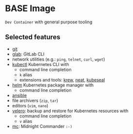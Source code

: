 # BASE Image

`Dev Container` with general purpose tooling

## Selected features

* [git](https://git-scm.com/)
* [glab](https://github.com/gl-cli/glab): GitLab CLI
* network utilities (e.g.: `ping`, `telnet`, `curl`, `wget`)
* [kubectl](https://kubernetes.io/docs/reference/kubectl/) Kubernetes CLI with
  * command line completion
  * `k` alias
  * extensions and tools: [krew](https://krew.sigs.k8s.io/), [neat](https://github.com/itaysk/kubectl-neat), [kubeseal](https://github.com/bitnami-labs/sealed-secrets)
* [helm](https://helm.sh/) Kubernetes package manager with
  * command line completion
* [ansible](https://docs.ansible.com/ansible/latest/index.html)
* file archivers (`zip`, `tar`)
* editors (`vim`, `nano`)
* [velero](https://velero.io/): backup and restore for Kubernetes resources with
  * command line completion
  * `v` alias
* [mc](https://midnight-commander.org/): Midnight Commander `:-)`
